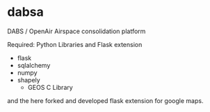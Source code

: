 dabsa
=====

DABS / OpenAir Airspace consolidation platform

Required: Python Libraries and Flask extension

- flask
- sqlalchemy
- numpy
- shapely
  - GEOS C Library

and the here forked and developed flask extension for google maps.
